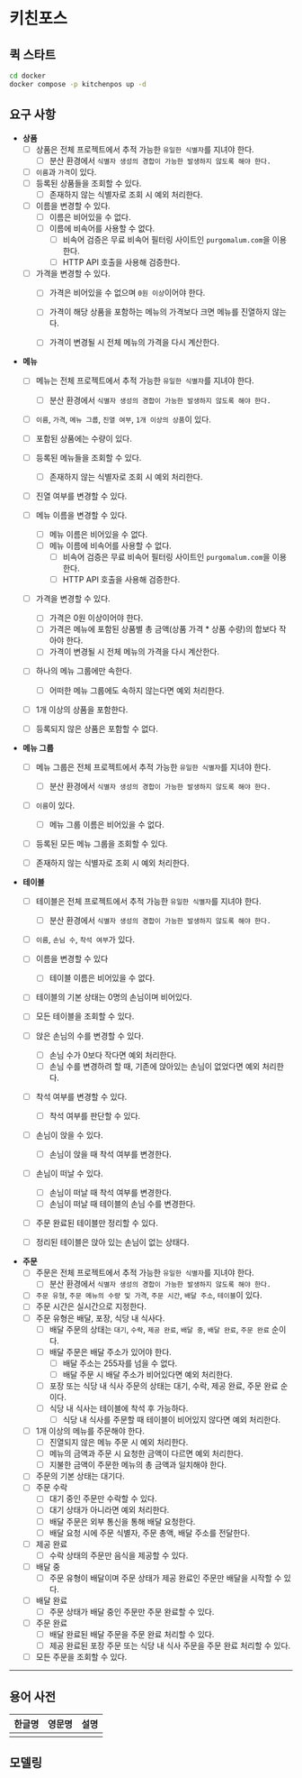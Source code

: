 # 키친포스

## 퀵 스타트

```sh
cd docker
docker compose -p kitchenpos up -d
```

## 요구 사항

- **상품**
    - [ ] 상품은 전체 프로젝트에서 추적 가능한 `유일한 식별자`를 지녀야 한다.
        - [ ] 분산 환경에서 `식별자 생성의 경합이 가능한 발생하지 않도록 해야 한다.`
    - [ ] `이름`과 `가격`이 있다.
    - [ ] 등록된 상품들을 조회할 수 있다.
        - [ ] 존재하지 않는 식별자로 조회 시 예외 처리한다.
    - [ ] 이름을 변경할 수 있다.
        - [ ] 이름은 비어있을 수 없다.
        - [ ] 이름에 비속어를 사용할 수 없다.
            - [ ] 비속어 검증은 무료 비속어 필터링 사이트인 `purgomalum.com`을 이용한다.
            - [ ] HTTP API 호출을 사용해 검증한다.
    - [ ] 가격을 변경할 수 있다.
        - [ ] 가격은 비어있을 수 없으며 `0원 이상`이어야 한다.
        - [ ] 가격이 해당 상품을 포함하는 메뉴의 가격보다 크면 메뉴를 진열하지 않는다.
        - [ ] 가격이 변경될 시 전체 메뉴의 가격을 다시 계산한다.


- **메뉴**
    - [ ] 메뉴는 전체 프로젝트에서 추적 가능한 `유일한 식별자`를 지녀야 한다.
        - [ ] 분산 환경에서 `식별자 생성의 경합이 가능한 발생하지 않도록 해야 한다.`
    - [ ] `이름`, `가격`, `메뉴 그룹`, `진열 여부`, `1개 이상의 상품`이 있다.
    - [ ] 포함된 상품에는 수량이 있다.
    - [ ] 등록된 메뉴들을 조회할 수 있다.
        - [ ] 존재하지 않는 식별자로 조회 시 예외 처리한다.
    - [ ] 진열 여부를 변경할 수 있다.
    - [ ] 메뉴 이름을 변경할 수 있다.
        - [ ] 메뉴 이름은 비어있을 수 없다.
        - [ ] 메뉴 이름에 비속어를 사용할 수 없다.
            - [ ] 비속어 검증은 무료 비속어 필터링 사이트인 `purgomalum.com`을 이용한다.
            - [ ] HTTP API 호출을 사용해 검증한다.
    - [ ] 가격을 변경할 수 있다.
        - [ ] 가격은 0원 이상이어야 한다.
        - [ ] 가격은 메뉴에 포함된 상품별 총 금액(상품 가격 * 상품 수량)의 합보다 작아야 한다.
        - [ ] 가격이 변경될 시 전체 메뉴의 가격을 다시 계산한다.
    - [ ] 하나의 메뉴 그룹에만 속한다.
        - [ ] 어떠한 메뉴 그룹에도 속하지 않는다면 예외 처리한다.
    - [ ] 1개 이상의 상품을 포함한다.
    - [ ] 등록되지 않은 상품은 포함할 수 없다.


- **메뉴 그룹**
    - [ ] 메뉴 그룹은 전체 프로젝트에서 추적 가능한 `유일한 식별자`를 지녀야 한다.
        - [ ] 분산 환경에서 `식별자 생성의 경합이 가능한 발생하지 않도록 해야 한다.`
    - [ ] `이름`이 있다.
      - [ ] 메뉴 그룹 이름은 비어있을 수 없다.
    - [ ] 등록된 모든 메뉴 그룹을 조회할 수 있다.
    - [ ] 존재하지 않는 식별자로 조회 시 예외 처리한다.


- **테이블**
    - [ ] 테이블은 전체 프로젝트에서 추적 가능한 `유일한 식별자`를 지녀야 한다.
        - [ ] 분산 환경에서 `식별자 생성의 경합이 가능한 발생하지 않도록 해야 한다.`
    - [ ] `이름`, `손님 수`, `착석 여부`가 있다.
    - [ ] 이름을 변경할 수 있다
        - [ ] 테이블 이름은 비어있을 수 없다.
    - [ ] 테이블의 기본 상태는 0명의 손님이며 비어있다.
    - [ ] 모든 테이블을 조회할 수 있다.
    - [ ] 앉은 손님의 수를 변경할 수 있다.
        - [ ] 손님 수가 0보다 작다면 예외 처리한다.
        - [ ] 손님 수를 변경하려 할 때, 기존에 앉아있는 손님이 없었다면 예외 처리한다.
    - [ ] 착석 여부를 변경할 수 있다.
        - [ ] 착석 여부를 판단할 수 있다.
    - [ ] 손님이 앉을 수 있다.
        - [ ] 손님이 앉을 때 착석 여부를 변경한다.
    - [ ] 손님이 떠날 수 있다.
        - [ ] 손님이 떠날 때 착석 여부를 변경한다.
        - [ ] 손님이 떠날 때 테이블의 손님 수를 변경한다.
    - [ ] 주문 완료된 테이블만 정리할 수 있다.
    - [ ] 정리된 테이블은 앉아 있는 손님이 없는 상태다.


- **주문**
    - [ ] 주문은 전체 프로젝트에서 추적 가능한 `유일한 식별자`를 지녀야 한다.
        - [ ] 분산 환경에서 `식별자 생성의 경합이 가능한 발생하지 않도록 해야 한다.`
    - [ ] `주문 유형`, `주문 메뉴의 수량 및 가격`, `주문 시간`, `배달 주소`, `테이블`이 있다.
    - [ ] 주문 시간은 실시간으로 지정한다.
    - [ ] 주문 유형은 배달, 포장, 식당 내 식사다.
        - [ ] 배달 주문의 상태는 `대기`, `수락`, `제공 완료`, `배달 중`, `배달 완료`, `주문 완료` 순이다.
        - [ ] 배달 주문은 배달 주소가 있어야 한다.
            - [ ] 배달 주소는 255자를 넘을 수 없다.
            - [ ] 배달 주문 시 배달 주소가 비어있다면 예외 처리한다.
        - [ ] 포장 또는 식당 내 식사 주문의 상태는 대기, 수락, 제공 완료, 주문 완료 순이다.
        - [ ] 식당 내 식사는 테이블에 착석 후 가능하다.
            - [ ] 식당 내 식사를 주문할 때 테이블이 비어있지 않다면 예외 처리한다.
    - [ ] 1개 이상의 메뉴를 주문해야 한다.
        - [ ] 진열되지 않은 메뉴 주문 시 예외 처리한다.
        - [ ] 메뉴의 금액과 주문 시 요청한 금액이 다르면 예외 처리한다.
        - [ ] 지불한 금액이 주문한 메뉴의 총 금액과 일치해야 한다.
    - [ ] 주문의 기본 상태는 대기다.
    - [ ] 주문 수락
        - [ ] 대기 중인 주문만 수락할 수 있다.
        - [ ] 대기 상태가 아니라면 예외 처리한다.
        - [ ] 배달 주문은 외부 통신을 통해 배달 요청한다.
        - [ ] 배달 요청 시에 주문 식별자, 주문 총액, 배달 주소를 전달한다.
    - [ ] 제공 완료
        - [ ] 수락 상태의 주문만 음식을 제공할 수 있다.
    - [ ] 배달 중
        - [ ] 주문 유형이 배달이며 주문 상태가 제공 완료인 주문만 배달을 시작할 수 있다.
    - [ ] 배달 완료
        - [ ] 주문 상태가 배달 중인 주문만 주문 완료할 수 있다.
    - [ ] 주문 완료
        - [ ] 배달 완료된 배달 주문을 주문 완료 처리할 수 있다.
        - [ ] 제공 완료된 포장 주문 또는 식당 내 식사 주문을 주문 완료 처리할 수 있다.
    - [ ] 모든 주문을 조회할 수 있다.

---

## 용어 사전

| 한글명 | 영문명 | 설명  |
|-----|-----|-----|
|     |     |     |

## 모델링

